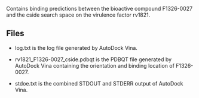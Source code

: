 Contains binding predictions between the bioactive compound F1326-0027 and the cside search space on the virulence factor rv1821.

## Files

- log.txt is the log file generated by AutoDock Vina.

- rv1821_F1326-0027_cside.pdbqt is the PDBQT file generated by AutoDock Vina containing the orientation and binding location of F1326-0027.

- stdoe.txt is the combined STDOUT and STDERR output of AutoDock Vina.

